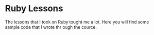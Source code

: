 # Ruby Lessons

The lessons that I took on Ruby tought me a lot. Here you will find some sample code that I wrote thr
ough the cource.

